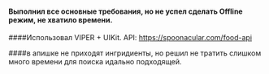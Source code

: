 #### Выполнил все основные требования, но не успел сделать Offline режим, не хватило времени.

####Использовал VIPER + UIKit. API: https://spoonacular.com/food-api

####в апишке не приходят ингридиенты, но решил не тратить слишком много времени для поиска идально подходящей.
